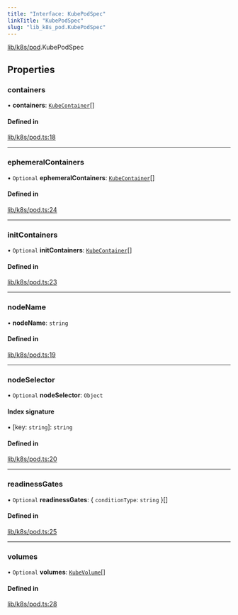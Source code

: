 ```yaml
---
title: "Interface: KubePodSpec"
linkTitle: "KubePodSpec"
slug: "lib_k8s_pod.KubePodSpec"
---
```


[lib/k8s/pod](../modules/lib_k8s_pod.md).KubePodSpec

## Properties

### containers

• **containers**: [`KubeContainer`](lib_k8s_cluster.KubeContainer.md)[]

#### Defined in

[lib/k8s/pod.ts:18](https://github.com/headlamp-k8s/headlamp/blob/45b84205/frontend/src/lib/k8s/pod.ts#L18)

___

### ephemeralContainers

• `Optional` **ephemeralContainers**: [`KubeContainer`](lib_k8s_cluster.KubeContainer.md)[]

#### Defined in

[lib/k8s/pod.ts:24](https://github.com/headlamp-k8s/headlamp/blob/45b84205/frontend/src/lib/k8s/pod.ts#L24)

___

### initContainers

• `Optional` **initContainers**: [`KubeContainer`](lib_k8s_cluster.KubeContainer.md)[]

#### Defined in

[lib/k8s/pod.ts:23](https://github.com/headlamp-k8s/headlamp/blob/45b84205/frontend/src/lib/k8s/pod.ts#L23)

___

### nodeName

• **nodeName**: `string`

#### Defined in

[lib/k8s/pod.ts:19](https://github.com/headlamp-k8s/headlamp/blob/45b84205/frontend/src/lib/k8s/pod.ts#L19)

___

### nodeSelector

• `Optional` **nodeSelector**: `Object`

#### Index signature

▪ [key: `string`]: `string`

#### Defined in

[lib/k8s/pod.ts:20](https://github.com/headlamp-k8s/headlamp/blob/45b84205/frontend/src/lib/k8s/pod.ts#L20)

___

### readinessGates

• `Optional` **readinessGates**: { `conditionType`: `string`  }[]

#### Defined in

[lib/k8s/pod.ts:25](https://github.com/headlamp-k8s/headlamp/blob/45b84205/frontend/src/lib/k8s/pod.ts#L25)

___

### volumes

• `Optional` **volumes**: [`KubeVolume`](lib_k8s_pod.KubeVolume.md)[]

#### Defined in

[lib/k8s/pod.ts:28](https://github.com/headlamp-k8s/headlamp/blob/45b84205/frontend/src/lib/k8s/pod.ts#L28)
